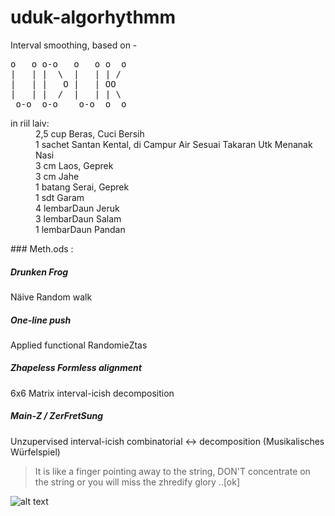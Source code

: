 # uduk-algorhythmm
Interval smoothing, based on -

<pre>
o   o o-o   o   o o  o 
|   | |  \  |   | | /  
|   | |   O |   | OO   
|   | |  /  |   | | \  
 o-o  o-o    o-o  o  o 
</pre>
  

<dl>
<dt>in riil laiv:</dt>
<dd>2,5 cup Beras, Cuci Bersih</dd>
<dd>1 sachet Santan Kental, di Campur Air Sesuai Takaran Utk Menanak Nasi</dd>
<dd>3 cm Laos, Geprek</dd>
<dd>3 cm Jahe</dd>
<dd>1 batang Serai, Geprek</dd>
<dd>1 sdt Garam</dd>
<dd>4 lembarDaun Jeruk</dd>
<dd>3 lembarDaun Salam</dd>
<dd>1 lembarDaun Pandan</dd>
</dl>
### Meth.ods :

##### Drunken Frog
Näive Random walk

##### One-line push
Applied functional RandomieZtas

##### Zhapeless Formless alignment
6x6 Matrix interval-icish decomposition

##### Main-Z / ZerFretSung
Unzupervised interval-icish combinatorial <-> decomposition (Musikalisches Würfelspiel)

> It is like a finger pointing away to the string, DON'T concentrate on the string or you will miss the zhredify glory ..[ok]

![alt text](https://scontent-sit4-1.xx.fbcdn.net/v/t1.0-9/13267762_1032329573516685_6528907381089813599_n.jpg?oh=8b0d48fb73db15fd19f9b4c5f72ebb4a&oe=57E2BCB1 "Block Focus")
